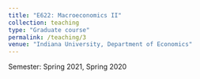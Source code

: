 ```yaml
---
title: "E622: Macroeconomics II"
collection: teaching
type: "Graduate course"
permalink: /teaching/3
venue: "Indiana University, Department of Economics"
---
```


Semester: Spring 2021, Spring 2020
